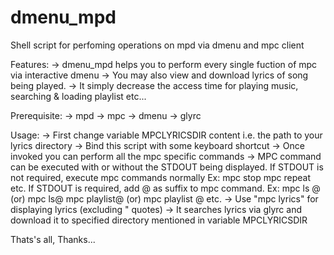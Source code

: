 # dmenu_mpd
Shell script for perfoming operations on mpd via dmenu and mpc client

Features:
-> dmenu_mpd helps you to perform every single fuction of mpc via interactive dmenu
-> You may also view and download lyrics of song being played.
-> It simply decrease the access time for playing music, searching & loading playlist etc... 

Prerequisite:
-> mpd
-> mpc
-> dmenu
-> glyrc

Usage:
-> First change variable MPCLYRICSDIR content i.e. the path to your lyrics directory
-> Bind this script with some keyboard shortcut
-> Once invoked you can perform all the mpc specific commands
-> MPC command can be executed with or without the STDOUT being displayed.
     If STDOUT is not required, execute mpc commands normally Ex:
       mpc stop
       mpc repeat etc.
     If STDOUT is required, add @ as suffix to mpc command. Ex:
       mpc ls @ (or) mpc ls@
       mpc playlist@ (or) mpc playlist @ etc.
-> Use "mpc lyrics" for displaying lyrics (excluding " quotes)
-> It searches lyrics via glyrc and download it to specified directory
   mentioned in variable MPCLYRICSDIR
   
   Thats's all,
   Thanks...
